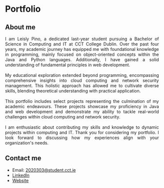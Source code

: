 # Portfolio

## About me

<div align="justify">
I am Leisly Pino, a dedicated last-year student pursuing a Bachelor of Science in Computing and IT at CCT College Dublin. Over the past four years, my academic journey has equipped me with foundational knowledge in programming, mainly focused on object-oriented concepts within the Java and Python languages. Additionally, I have gained a solid understanding of fundamental principles in web development.<br><br>

<div align="justify">
My educational exploration extended beyond programming, encompassing comprehensive insights into cloud computing and network security management. This holistic approach has allowed me to cultivate diverse skills, blending theoretical understanding with practical application.<br><br>

<div align="justify">
This portfolio includes select projects representing the culmination of my academic endeavours. These projects showcase my proficiency in Java and web development and demonstrate my ability to tackle real-world challenges within cloud computing and network security.<br><br>

<div align="justify">
I am enthusiastic about contributing my skills and knowledge to dynamic projects within computing and IT. Thank you for considering my portfolio. I look forward to discussing how my experiences align with your organization's needs.

## Contact me

- Email: 2020303@student.cct.ie
- [LinkedIn](https://www.linkedin.com/in/lepidu/)
- [Website](https://lepidu.github.io/)
